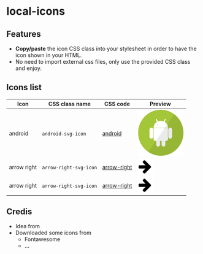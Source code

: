 # local-icons
## Features
- **Copy/paste** the icon CSS class into your stylesheet in order to have the icon shown in your HTML.
- No need to import external css files, only use the provided CSS class and enjoy.

## Icons list

| Icon    | CSS class name | CSS code | Preview |
|---------|----------------|----------|----------|
| android | `android-svg-icon`      |    [android](https://github.com/Dellos7/local-icons/blob/master/android/android.css)      | ![Android icon](https://raw.githubusercontent.com/Dellos7/local-icons/master/android/android.svg?sanitize=true) |
| arrow right | `arrow-right-svg-icon`      |    [arrow-right](https://github.com/Dellos7/local-icons/blob/master/android/android.css)      | ![Arrow right icon](https://raw.githubusercontent.com/Dellos7/local-icons/master/arrow-right/arrow-right.png?sanitize=true) |
| arrow right | `arrow-right-svg-icon`      |    [arrow-right](https://github.com/Dellos7/local-icons/blob/master/android/android.css)      | ![Arrow right icon](https://raw.githubusercontent.com/Dellos7/local-icons/master/arrow-right.png?sanitize=true) |
## Credis

- Idea from
- Downloaded some icons from
    - Fontawesome
    - ...